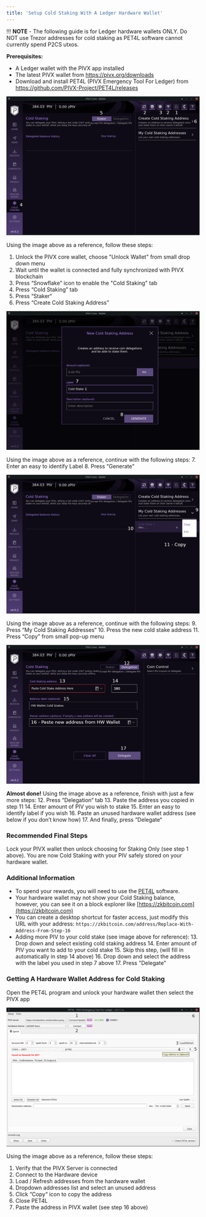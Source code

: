 ```yaml
---
title: 'Setup Cold Staking With A Ledger Hardware Wallet'
---
```


!!! **NOTE** - The following guide is for Ledger hardware wallets ONLY. Do NOT use Trezor addresses for cold staking as PET4L software cannot currently spend P2CS utxos.

**Prerequisites:**
  * A Ledger wallet with the PIVX app installed​
  * The latest PIVX wallet from https://pivx.org​/downloads
  * Download and install PET4L (PIVX Emergency Tool For Ledger) from https://github.com/PIVX-Project/PET4L/releases​

![1.hw-wallet.png](1.hw-wallet.png?classes=img-fluid,py-4)

Using the image above as a reference, follow these steps:
1. Unlock the PIVX core wallet, choose "Unlock Wallet" from small drop down menu​
2. Wait until the wallet is connected and fully synchronized with PIVX blockchain​
3. Press “Snowflake” icon to enable the "Cold Staking" tab​
4. Press “Cold Staking” tab​
5. Press “Staker“​
6. Press “Create Cold Staking Address”​

![2.hw-wallet.png](2.hw-wallet.png?classes=center,img-fluid,py-4)

Using the image above as a reference, continue with the following steps:
7. Enter an easy to identify Label​
8. Press “Generate”​

![3.hw-wallet.png](3.hw-wallet.png?classes=center,img-fluid,py-4)

Using the image above as a reference, continue with the following steps:
9. Press “My Cold Staking Addresses“​
10. Press the new cold stake address​
11. Press “Copy” from small pop-up menu​

![4.hw-wallet.png](4.hw-wallet.png?classes=center,img-fluid,py-4)

**Almost done!** Using the image above as a reference, finish with just a few more steps:
12. Press “Delegation“ tab​
13. Paste the address you copied in step 11​
14. Enter amount of PIV you wish to stake​
15. Enter an easy to identify label if you wish​
16. Paste an unused hardware wallet address (see below if you don’t know how)​
17. And finally, press “Delegate“​

### **Recommended Final Steps**

Lock your PIVX wallet then unlock choosing for Staking Only (see step 1 above). You are now Cold Staking with your PIV safely stored on your hardware wallet.

### **Additional Information**

* To spend your rewards, you will need to use the [PET4L](https://github.com/PIVX-Project/PET4L) software.
* Your hardware wallet may not show your Cold Staking balance, however, you can see it on a block explorer like [https://zkbitcoin.com](https://zkbitcoin.com)​
* You can create a desktop shortcut for faster access, just modify this URL with your address: `https://zkbitcoin.com/address/Replace-With-Address-From-Step-16`​
​
* Adding more PIV to your cold stake (see image above for reference):
  13. Drop down and select existing cold staking address​
  14. Enter amount of PIV you want to add to your cold stake​
  15. Skip this step, (will fill in automatically in step 14 above)​
  16. Drop down and select the address with the label you used in step 7 above​
  17. Press "Delegate"​

### **Getting A Hardware Wallet Address for Cold Staking**

Open the PET4L program and unlock your hardware wallet then select the PIVX app

![5.hw-wallet.png](5.hw-wallet.png?classes=center,img-fluid,py-4)

Using the image above as a reference, follow these steps:
1. Verify that the PIVX Server is connected​
2. Connect to the Hardware device​
3. Load / Refresh addresses from the hardware wallet​
4. Dropdown addresses list and select an unused address​
5. Click “Copy“ icon to copy the address​
6. Close PET4L​
7. Paste the address in PIVX wallet (see step 16 above)​
